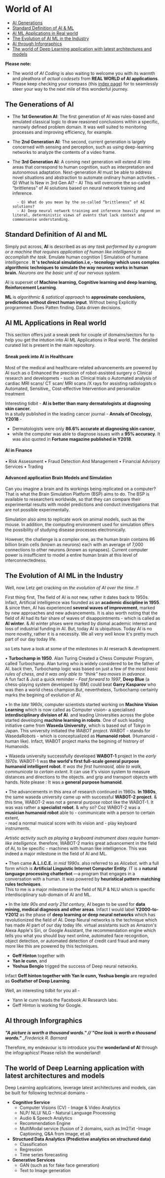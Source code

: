 # World of AI

- [AI Generations](#The-Generations-of-AI)
- [Standard Definition of AI & ML](#Standard-Definition-of-AI-and-ML)
- [AI ML Applications in Real world](#AI-ML-Applications-in-Real-world)
- [The Evolution of AI ML in the Industry](#The-Evolution-of-AI-ML-in-the-Industry)
- [AI through Inforgraphics](#AI-through-Inforgraphics)
- [The world of Deep Learning application with latest architectures and models](#The-world-of-Deep-Learning-application-with-latest-architectures-and-models)

**Please note:** 
- The world of *AI Coding* is also waiting to welcome you with its warmth and pleathora of *actual codesets* from **REAL WORLD of AI applications**.
- Please keep checking your compass (this [index page]()) for to seamlessly steer your way to the next mile of this wonderful journey. 

## The Generations of AI 
- The **1st Generation AI**:
	The first generation of AI was rules-based and emulated classical logic to draw reasoned conclusions within a specific, narrowly defined problem domain. It was well suited to monitoring processes and improving efficiency, for example. 

- The **2nd Generation AI**:
	The second, current generation is largely concerned with sensing and perception, such as using deep-learning networks to analyze the contents of a video frame.

- The **3rd Generation AI**:
	A coming next generation will extend AI into areas that correspond to human cognition, such as interpretation and autonomous adaptation. Next-generation AI must be able to address novel situations and abstraction to automate ordinary human activities.
		- Q) What Is New in 3rd Gen AI?
		- A) This will overcome the so-called “brittleness” of AI solutions based on neural network training and inference.  
		
		- Q) What do you mean by the so-called “brittleness” of AI solutions?
		- A) Deep neural network training and inference heavily depend on literal, deterministic views of events that lack context and commonsense understanding. 

## Standard Definition of AI and ML

Simply put across, 
**AI** is described as as *any task performed by a program or a machine that requires application of human like intelligence to accomplish the task*. Emulate human cognition | Simulation of humane intelligence . **It 's technical simulation.i.e,- tecnology which uses complex algorithmic techniques to simulate the way neurons works in human brain.** *Neurons are the basic unit of our nervous system.*  

AI is superset of **Machine learning, Cognitive learning and deep learning, Reinforcement Learning**.

**ML** is  *algorithmic & satistical approach* to **approximate conclusions, predictions  without direct human input**. Without being Explicitly programmed. Does Patten finding. Data driven decisions.

## AI ML Applications in Real world

This section offers just a sneak peek for couple of domains/sectors for to help you get the intution into AI ML Applications in Real world. The detailed curated list is present in the main repository.

#### Sneak peek into AI in Healthcare  
Most of the medical and healthcare-related advancements  are powered by AI such as 
	o		Enhanced the precision of robot-assisted surgery
	o		Clinical research and developmets - such as Clinical trials
	o		Automated analysis of cardiac MRI scans/ CT scan/ MRI scans /X rays for assisting radiologists 
	o		Automated, Sensitive,, Cost-effective Intervention and personalize treatment


Interesting tidbit - 	**AI is better than many dermatologists at diagnosing skin cancer.**  
In a study published in the leading cancer journal  - **Annals of Oncology, Y2018** -
- Dermatologists were only **86.6% accurate at diagnosing skin cancer**, 
- while the computer was able to diagnose issues with a **95% accuracy**. It was also quoted in **Fortune magazine published in Y2018**. 
 
 
#### AI in Finance 
•	Risk Assessment
•	Fraud Detection And Management
•	Financial Advisory Services
•	Trading

#### Advanced application Brain Models and Simulation 
Can you imagine a brain and its workings being replicated on a computer? That is what the Brain Simulation Platform (BSP) aims to do. The BSP is available to researchers worldwide, so that they can compare their experimental results with model predictions and conduct investigations that are not possible experimentally.

Simulation also aims to replicate work on animal models, such as the mouse. In addition, the computing environment used for simulation offers the possibility of studying disease processes electronically.

However, the challenge is a complex one, as the human brain contains 86 billion brain cells (known as neurons) each with an average of 7,000 connections to other neurons (known as synapses). Current computer power is insufficient to model a entire human brain at this level of interconnectedness.


## The Evolution of AI ML in the Industry

Well, now Letz get cracking on *the evolution of AI over the time..*!!
 
First thing first, The field of AI is not new, rather it dates back to 1950s. Infact, Artificial intelligence was founded as an **academic discipline in 1955**. & since then, AI has experienced **several waves of improvement**, marked by new approaches and new advancements. It is also worth noting that the field of AI had its fair share of waves of disappointments -  which is  called as  **AI winter**. & AI winter phses were  marked by dismal academic interest and loss of industrial funding in AI. But, today AI is ubiquitous. Today AI is no more novelty, rather it is a necessity. We all very well know It's pretty much part of our day today life.

so Lets have a look at some of the milestones in AI reserach & development.

•	**Turbochamp in 1950**. Alan Turing Created a Chess Computer Program, called Turbochamp. Alan turing who is widely considered to be the father of AI. back then, Turbochamp logic was based on just a few of the *most basic rules of chess, and it was only able to “think” two moves in advance*.  
A fun fact & Just a quick reminder - *Fast forward to 1997*, **Deep Blue** (a chess-playing system developed by IBM) could beat **Garry Kasparov** who was then a world chess champion.But, nevertheless, Turbochamp certainly marks the begining of evolution of AI.

•	In the *late 1960s*, computer scientists started working on **Machine Vision Learning** which is now called as Computer vision- a specialised **interdisciplinary division of AI**. and leading Universities across the globe started developing **machine learning in robots**. One of such leading initiative came from **Waseda University**, which is based out of Tokyo in Japan. This university initiated the *WABOT project*.  WABOT - stands for WasedaRobots - which is conceptualized as **Humanoid robot**. (Humanoid - human like). Infact, WABOT project marks the begining of histrory of Humanoids.

•	 Waseda university successfully developed **WABOT-1** project In the *early 1970s*. WABOT-1 was **the world's first full-scale general purpose humanoid intelligent robot**.  *It was the first humnaoid, able to walk, communicate to certain extent*. It can use it's vision system to measure distances and directions to the objects.  and grip and transport objects with hands. Note please : It was a **general purpose humanoid**. 

•	The advancements in this area of research continued in 1980s. **In 1980s**, the same waseda university came up with successful **WABOT-2 project**. & this time, WABOT-2 was not a general purpose robot like the WABOT-1. It was was rather a **specialist robot**. & why so? Coz
WABOT-2 was a **musician humanoid robot** able to 
	- communicate with a person to certain extent,  
	- read a normal musical score with its vision and 
	- play keyboard instruments.

*Artistic activity such as playing a keyboard instrument  does require human-like intelligence*. therefore, WABOT-2 marks  great advancement in the field of AI, to be specific - machines with human like intelligence. This was indeed a major milestone in the field of AI and ML.

•	Then came **A.L.I.C.E.** in *mid 1990s*.  also referred to as *Alicebot*. with a full form which is **Artificial Linguistic Internet Computer Entity**. IT is a **natural language processing chatterbot** —a program that engages in a conversation with a human. It was powered by **heuristical pattern matching rules techniques**.  
This to me is a major milestone in the field of NLP & NLU which is specific interdisciplinary sub-domain of AI and ML.


•	In the *late 90s and early 21st century*, AI began to be used for **data mining, medical diagnosis and other areas**.
Infact I would label **Y2000-to-Y2012** as the phase of **deep learning or deep neural networks** which has revolutionized the field of AI.   Deep Neural networks is the technique which has made AI part of our day today life.   virtual assistants such as Amazon's Alexa  Apple's Siri, or Google Assistant, the recommendation engine which tells you what you should buy next online, automated face recognition, object detection,  or automated detection of credit card fraud and many more like this are powered by this  techniques.
 
 - **Geff Hinton** together with  
 - **Yan le cunn**, and 
 - **Yoshua Bengio** trigged the success of Deep neural networks.
 
Infact **Geff hinton together with  Yan le cunn, Yoshua bengio** are regraded as **Godfather of Deep Learning**. 

Well, an interesting tidbit for you all - 
- Yann le cunn heads the Facebook AI Research labs.
- Geff Hinton is working for Google.


## AI through Inforgraphics

***"A picture is worth a thousand words." //  "One look is worth a thousand words."*** _*Frederick R. Barnard*

Therefore, my endeavour is to introduce you the **wonderland of AI** through the infographics! Please relish the wonderland!





## The world of Deep Learning application with latest architectures and models

Deep Learning applications, leverage latest architectures and models, can be built for following technical domains -
* **Cognitive Service** 
   * Computer Visions (CV) - Image & Video Analytics
   * NLP/ NLU/ NLG - Natural Language Processing
   * Audio & Speech Analytics
   * Recommendation Engine
   * MultiModal service (fusion of 2 domains, such as Im2Txt -Image Captioning, Q&A from Image, et al) 
* **Structued Data Analytics (Predictive analytics on structured data)**
   * Classification
   * Regression
   * Time series forecasting
* **Generative Services**
   * GAN (such as for fake face generation)
   * Text to Image generation

